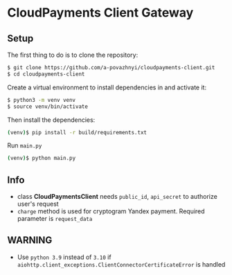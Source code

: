 # **CloudPayments Client Gateway**

## Setup

The first thing to do is to clone the repository:

```sh
$ git clone https://github.com/a-povazhnyi/cloudpayments-client.git
$ cd cloudpayments-client
```

Create a virtual environment to install dependencies in and activate it:

```sh
$ python3 -m venv venv
$ source venv/bin/activate
```

Then install the dependencies:

```sh
(venv)$ pip install -r build/requirements.txt
```

Run `main.py`
```sh
(venv)$ python main.py
```

## Info
- class **CloudPaymentsClient** needs `public_id`, `api_secret` to authorize
user's request 
- `charge` method is used for cryptogram Yandex payment. Required parameter is
`request_data`

## WARNING
- Use `python 3.9` instead of `3.10` if 
`aiohttp.client_exceptions.ClientConnectorCertificateError` is handled